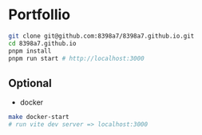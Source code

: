 # Portfollio

```sh
git clone git@github.com:8398a7/8398a7.github.io.git
cd 8398a7.github.io
pnpm install
pnpm run start # http://localhost:3000
```

## Optional

- docker

```sh
make docker-start
# run vite dev server => localhost:3000
```
